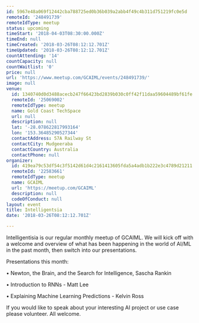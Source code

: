 ```yaml
---
id: 5967e48a069f12442cba788725ed0b36b039a2abb4f49c4b311d751219fc0e5d
remoteId: '248491739'
remoteIdType: meetup
status: upcoming
timeStart: '2018-04-03T08:30:00.000Z'
timeEnd: null
timeCreated: '2018-03-26T08:12:12.701Z'
timeUpdated: '2018-03-26T08:12:12.701Z'
countAttending: '14'
countCapacity: null
countWaitlist: '0'
price: null
url: 'https://www.meetup.com/GCAIML/events/248491739/'
image: null
venue:
  id: 1340740d0d3488acecb247f66423bd2839b030c0ff42f11daa59604489bf61fe
  remoteId: '25069002'
  remoteIdType: meetup
  name: Gold Coast TechSpace
  url: null
  description: null
  lat: '-28.078622817993164'
  lon: '153.36485290527344'
  contactAddress: 57A Railway St
  contactCity: Mudgeeraba
  contactCountry: Australia
  contactPhone: null
organizer:
  id: 419ea79c53df54c3f5142d61d4c2161413605fda5a4adb1b222e3c4789d21211
  remoteId: '22583661'
  remoteIdType: meetup
  name: GCAIML
  url: 'https://meetup.com/GCAIML'
  description: null
  codeOfConduct: null
layout: event
title: Intelligentsia
date: '2018-03-26T08:12:12.701Z'

---
```

<p>Intelligentisia is our regular monthly meetup of GCAIML. We will kick off with a welcome and overview of what has been happening in the world of AI/ML in the past month, then switch into our presentations.</p> <p>Presentations this month:</p> <p>• Newton, the Brain, and the Search for Intelligence, Sascha Rankin</p> <p>• Introduction to RNNs - Matt Lee</p> <p>• Explaining Machine Learning Predictions - Kelvin Ross</p> <p>If you would like to speak about your interesting AI project or use case please volunteer. All welcome.</p>
